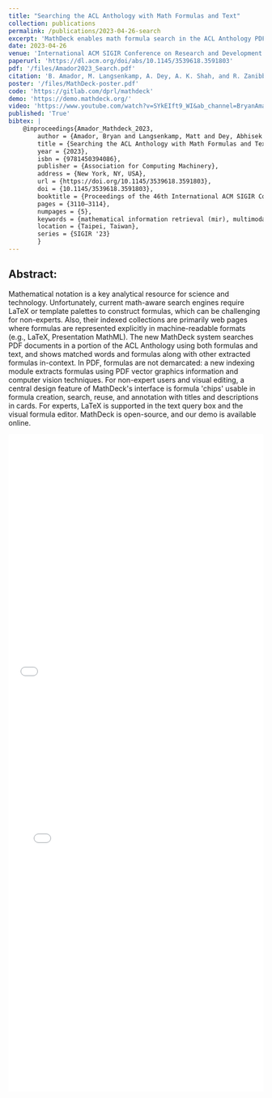 ```yaml
---
title: "Searching the ACL Anthology with Math Formulas and Text"
collection: publications
permalink: /publications/2023-04-26-search
excerpt: 'MathDeck enables math formula search in the ACL Anthology PDF collection, integrating text and formula-based queries. The system introduces formula "chips" for intuitive formula creation, reuse, and annotation.'
date: 2023-04-26
venue: 'International ACM SIGIR Conference on Research and Development in Information'
paperurl: 'https://dl.acm.org/doi/abs/10.1145/3539618.3591803'
pdf: '/files/Amador2023_Search.pdf'
citation: 'B. Amador, M. Langsenkamp, A. Dey, A. K. Shah, and R. Zanibbi, “Searching the ACL Anthology with Math Formulas and Text,” in Proceedings of the 46th International ACM SIGIR Conference on Research and Development in Information Retrieval, in SIGIR ’23. New York, NY, USA: Association for Computing Machinery, Jul. 2023, pp. 3110–3114. doi: 10.1145/3539618.3591803.'
poster: '/files/MathDeck-poster.pdf'
code: 'https://gitlab.com/dprl/mathdeck'
demo: 'https://demo.mathdeck.org/'
video: 'https://www.youtube.com/watch?v=SYkEIft9_WI&ab_channel=BryanAmador'
published: 'True'
bibtex: |
    @inproceedings{Amador_Mathdeck_2023,
        author = {Amador, Bryan and Langsenkamp, Matt and Dey, Abhisek and Shah, Ayush Kumar and Zanibbi, Richard},
        title = {Searching the ACL Anthology with Math Formulas and Text},
        year = {2023},
        isbn = {9781450394086},
        publisher = {Association for Computing Machinery},
        address = {New York, NY, USA},
        url = {https://doi.org/10.1145/3539618.3591803},
        doi = {10.1145/3539618.3591803},
        booktitle = {Proceedings of the 46th International ACM SIGIR Conference on Research and Development in Information Retrieval},
        pages = {3110–3114},
        numpages = {5},
        keywords = {mathematical information retrieval (mir), multimodal retrieval, latex, pdf, math-aware search},
        location = {Taipei, Taiwan},
        series = {SIGIR '23}
        }
---
```


## Abstract:
Mathematical notation is a key analytical resource for science and technology. 
Unfortunately, 
current math-aware search engines require LaTeX  or template palettes to
construct formulas, which can be challenging for non-experts. Also, their
indexed collections are primarily web pages where formulas are represented
explicitly in machine-readable formats (e.g., LaTeX, Presentation MathML). 
The new MathDeck system searches
PDF documents in a portion of the ACL Anthology using both formulas and text,
and shows matched words and formulas along with other extracted formulas
in-context.  In
PDF, formulas are not demarcated: a new indexing module extracts  formulas
using PDF vector graphics information and computer vision techniques.
For non-expert users and visual editing, a central design feature of
MathDeck's interface is formula 'chips' usable in formula creation, search,
reuse, and annotation with titles and descriptions in cards. For experts,
LaTeX is supported in the text query box and the visual formula editor.
MathDeck is open-source, and our demo is available online.

<iframe src="/files/MathDeck-poster.pdf" width="100%" height="500" frameborder="no" border="0" marginwidth="0" marginheight="0"></iframe>

<br>

<iframe src="/files/Amador2023_Search.pdf" width="100%" height="800" frameborder="no" border="0" marginwidth="0" marginheight="0"></iframe>

<!--<br>-->
<!--**.bib:**-->
<!---->
<!--```bib-->
<!--@inproceedings{10.1145/3539618.3591803,-->
<!--author = {Amador, Bryan and Langsenkamp, Matt and Dey, Abhisek and Shah, Ayush Kumar and Zanibbi, Richard},-->
<!--title = {Searching the ACL Anthology with Math Formulas and Text},                                         -->
<!--year = {2023},                                                                                             -->
<!--isbn = {9781450394086},                                                                                    -->
<!--publisher = {Association for Computing Machinery},                                                         -->
<!--address = {New York, NY, USA},                                                                             -->
<!--url = {https://doi.org/10.1145/3539618.3591803},                                                           -->
<!--doi = {10.1145/3539618.3591803},                                                                           -->
<!--booktitle = {Proceedings of the 46th International ACM SIGIR Conference on Research and Development in Information Retrieval},-->
<!--pages = {3110–3114},                                                                                       -->
<!--numpages = {5},                                                                                            -->
<!--keywords = {mathematical information retrieval (mir), multimodal retrieval, latex, pdf, math-aware search},-->
<!--location = {Taipei, Taiwan},                                                                               -->
<!--series = {SIGIR '23}-->
<!--}-->
<!--```-->

<!-- {% include iframe_holder.html url="/files/237-teaser.mp4" width="560" height="325" %} -->
